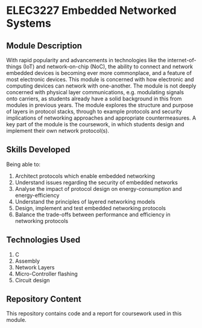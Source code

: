 # ELEC3227 Embedded Networked Systems

## Module Description

With rapid popularity and advancements in technologies like the internet-of-things (IoT) and network-on-chip (NoC), the ability to connect and network embedded devices is becoming ever more commonplace, and a feature of most electronic devices. This module is concerned with how electronic and computing devices can network with one-another. The module is not deeply concerned with physical layer communications, e.g. modulating signals onto carriers, as students already have a solid background in this from modules in previous years. The module explores the structure and purpose of layers in protocol stacks, through to example protocols and security implications of networking approaches and appropriate countermeasures. A key part of the module is the coursework, in which students design and implement their own network protocol(s).

## Skills Developed

Being able to:

1. Architect protocols which enable embedded networking
2. Understand issues regarding the security of embedded networks
3. Analyse the impact of protocol design on energy-consumption and energy-efficiency
4. Understand the principles of layered networking models
5. Design, implement and test embedded networking protocols
6. Balance the trade-offs between performance and efficiency in networking protocols

## Technologies Used

1. C
2. Assembly
3. Network Layers
4. Micro-Controller flashing
5. Circuit design

## Repository Content

This repository contains code and a report for coursework used in this module.
